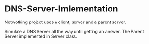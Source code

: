 # DNS-Server-Imlementation

Netwotking project uses a client, server and a parent server. 

Simulate a DNS Server all the way until getting an answer.
The Parent Server implemented in Server class. 

